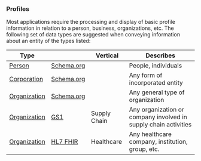 
### Profiles

Most applications require the processing and display of basic profile information 
in relation to a person, business, organizations, etc. The following set of data 
types are suggested when conveying information about an entity of the types listed:

| Type                                                  |                                  | Vertical     | Describes                                                       |
| ----------------------------------------------------- | -------------------------------- | ------------ | --------------------------------------------------------------- |
| [Person](https://schema.org/Person)                   | [Schema.org](https://schema.org) |              | People, individuals                                             |
| [Corporation](https://schema.org/Corporation)         | [Schema.org](https://schema.org) |              | Any form of incorporated entity                                 |
| [Organization](https://schema.org/Organization)       | [Schema.org](https://schema.org) |              | Any general type of organization                                |
| [Organization](https://gs1.org/voc/Organization)      | [GS1](https://gs1.org/voc)               | Supply Chain | Any organization or company involved in supply chain activities |
| [Organization](https://hl7.org/fhir/organization.html) | [HL7 FHIR](https://hl7.org/fhir)         | Healthcare   | Any healthcare company, institution, group, etc.                |
